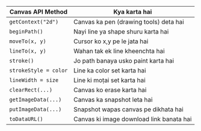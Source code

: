 | Canvas API Method     | Kya karta hai                            |
| --------------------- | ---------------------------------------- |
| `getContext("2d")`    | Canvas ka pen (drawing tools) deta hai   |
| `beginPath()`         | Nayi line ya shape shuru karta hai       |
| `moveTo(x, y)`        | Cursor ko x,y pe le jata hai             |
| `lineTo(x, y)`        | Wahan tak ek line kheenchta hai          |
| `stroke()`            | Jo path banaya usko paint karta hai      |
| `strokeStyle = color` | Line ka color set karta hai              |
| `lineWidth = size`    | Line ki moṭai set karta hai              |
| `clearRect(...)`      | Canvas ko erase karta hai                |
| `getImageData(...)`   | Canvas ka snapshot leta hai              |
| `putImageData(...)`   | Snapshot wapas canvas pe dikhata hai     |
| `toDataURL()`         | Canvas ki image download link banata hai |

